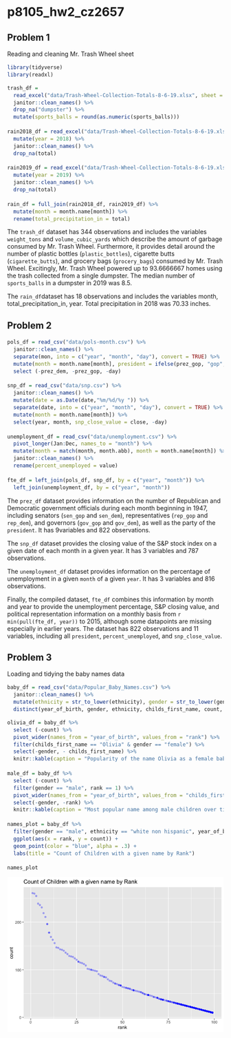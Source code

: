 p8105\_hw2\_cz2657
================

## Problem 1

Reading and cleaning Mr. Trash Wheel sheet

``` r
library(tidyverse)
library(readxl)
```

``` r
trash_df = 
  read_excel("data/Trash-Wheel-Collection-Totals-8-6-19.xlsx", sheet = "Mr. Trash Wheel", range = "A2:N408", col_names = TRUE) %>% 
  janitor::clean_names() %>% 
  drop_na("dumpster") %>% 
  mutate(sports_balls = round(as.numeric(sports_balls)))

rain2018_df = read_excel("data/Trash-Wheel-Collection-Totals-8-6-19.xlsx", sheet = "2018 Precipitation", range = "A2:B14", col_names = TRUE) %>%
  mutate(year = 2018) %>% 
  janitor::clean_names() %>% 
  drop_na(total)

rain2019_df = read_excel("data/Trash-Wheel-Collection-Totals-8-6-19.xlsx", sheet = "2019 Precipitation", range = "A2:B14", col_names = TRUE) %>%
  mutate(year = 2019) %>% 
  janitor::clean_names() %>% 
  drop_na(total)

rain_df = full_join(rain2018_df, rain2019_df) %>% 
  mutate(month = month.name[month]) %>% 
  rename(total_precipitation_in = total)
```

The `trash_df` dataset has 344 observations and includes the variables
`weight_tons` and `volume_cubic_yards` which describe the amount of
garbage consumed by Mr. Trash Wheel. Furthermore, it provides detail
around the number of plastic bottles (`plastic_bottles`), cigarette
butts (`cigarette_butts`), and grocery bags (`grocery_bags`) consumed by
Mr. Trash Wheel. Excitingly, Mr. Trash Wheel powered up to 93.6666667
homes using the trash collected from a single dumpster. The median
number of `sports_balls` in a dumpster in 2019 was 8.5.

The `rain_df`dataset has 18 observations and includes the variables
month, total\_precipitation\_in, year. Total precipitation in 2018 was
70.33 inches.

## Problem 2

``` r
pols_df = read_csv("data/pols-month.csv") %>% 
  janitor::clean_names() %>% 
  separate(mon, into = c("year", "month", "day"), convert = TRUE) %>% 
  mutate(month = month.name[month], president = ifelse(prez_gop, "gop", "dem")) %>% 
  select (-prez_dem, -prez_gop, -day)

snp_df = read_csv("data/snp.csv") %>% 
  janitor::clean_names() %>% 
  mutate(date = as.Date(date,"%m/%d/%y ")) %>% 
  separate(date, into = c("year", "month", "day"), convert = TRUE) %>% 
  mutate(month = month.name[month]) %>% 
  select(year, month, snp_close_value = close, -day)

unemployment_df = read_csv("data/unemployment.csv") %>% 
  pivot_longer(Jan:Dec, names_to = "month") %>% 
  mutate(month = match(month, month.abb), month = month.name[month]) %>% 
  janitor::clean_names() %>% 
  rename(percent_unemployed = value)

fte_df = left_join(pols_df, snp_df, by = c("year", "month")) %>% 
  left_join(unemployment_df, by = c("year", "month"))
```

The `prez_df` dataset provides information on the number of Republican
and Democratic government officials during each month beginning in 1947,
including senators (`sen_gop` and `sen_dem`), representatives (`rep_gop`
and `rep_dem`), and governors (`gov_gop` and `gov_dem`), as well as the
party of the `president`. It has 9variables and 822 observations.

The `snp_df` dataset provides the closing value of the S&P stock index
on a given date of each month in a given year. It has 3 variables and
787 observations.

The `unemployment_df` dataset provides information on the percentage of
unemployment in a given `month` of a given `year`. It has 3 variables
and 816 observations.

Finally, the compiled dataset, `fte_df` combines this information by
month and year to provide the unemployment percentage, S&P closing
value, and political representation information on a monthly basis from
`r min(pull(fte_df, year))` to 2015, although some datapoints are
missing especially in earlier years. The dataset has 822 observations
and 11 variables, including all `president`, `percent_unemployed`, and
`snp_close_value`.

## Problem 3

Loading and tidying the baby names data

``` r
baby_df = read_csv("data/Popular_Baby_Names.csv") %>% 
  janitor::clean_names() %>% 
  mutate(ethnicity = str_to_lower(ethnicity), gender = str_to_lower(gender), ethnicity = recode (ethnicity, "asian and paci" = "asian and pacific islander", "black non hisp" = "black non hispanic", "white non hisp" = "white non hispanic")) %>% 
  distinct(year_of_birth, gender, ethnicity, childs_first_name, count, rank, .keep_all = TRUE) 
```

``` r
olivia_df = baby_df %>% 
  select (-count) %>% 
  pivot_wider(names_from = "year_of_birth", values_from = "rank") %>% 
  filter(childs_first_name == "Olivia" & gender == "female") %>% 
  select(-gender, - childs_first_name) %>% 
  knitr::kable(caption = "Popularity of the name Olivia as a female baby name over time") 

male_df = baby_df %>% 
  select (-count) %>% 
  filter(gender == "male", rank == 1) %>% 
  pivot_wider(names_from = "year_of_birth", values_from = "childs_first_name") %>% 
  select(-gender, -rank) %>% 
  knitr::kable(caption = "Most popular name among male children over time") 

names_plot = baby_df %>% 
  filter(gender == "male", ethnicity == "white non hispanic", year_of_birth == 2016) %>% 
  ggplot(aes(x = rank, y = count)) +
  geom_point(color = "blue", alpha = .3) +
  labs(title = "Count of Children with a given name by Rank")

names_plot
```

![](p8105_hw2_cz2657_files/figure-gfm/unnamed-chunk-5-1.png)<!-- -->
